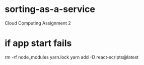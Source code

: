 # sorting-as-a-service
Cloud Computing Assignment 2

# if app start fails
rm -rf node_modules yarn.lock
yarn add -D react-scripts@latest
